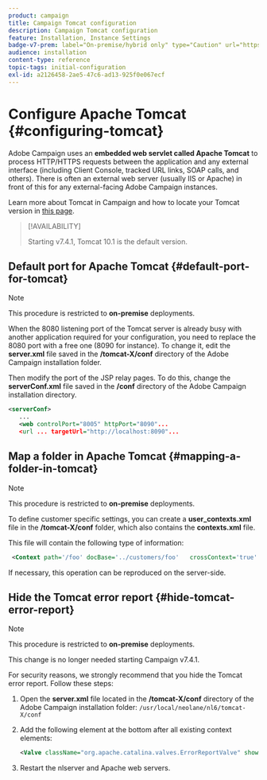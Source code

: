 ```yaml
---
product: campaign
title: Campaign Tomcat configuration
description: Campaign Tomcat configuration
feature: Installation, Instance Settings
badge-v7-prem: label="On-premise/hybrid only" type="Caution" url="https://experienceleague.adobe.com/docs/campaign-classic/using/installing-campaign-classic/architecture-and-hosting-models/hosting-models-lp/hosting-models.html" tooltip="Applies to on-premise and hybrid deployments only"
audience: installation
content-type: reference
topic-tags: initial-configuration
exl-id: a2126458-2ae5-47c6-ad13-925f0e067ecf
---
```

# Configure Apache Tomcat {#configuring-tomcat}

Adobe Campaign uses an **embedded web servlet called Apache Tomcat** to process HTTP/HTTPS requests between the application and any external interface (including Client Console, tracked URL links, SOAP calls, and others). There is often an external web server (usually IIS or Apache) in front of this for any external-facing Adobe Campaign instances.

Learn more about Tomcat in Campaign and how to locate your Tomcat version in [this page](../../production/using/locate-tomcat-version.md).

>[!AVAILABILITY]
>
> Starting v7.4.1, Tomcat 10.1 is the default version.
>


## Default port for Apache Tomcat {#default-port-for-tomcat}


>[!NOTE]
>
>This procedure is restricted to **on-premise** deployments. 
>

When the 8080 listening port of the Tomcat server is already busy with another application required for your configuration, you need to replace the 8080 port with a free one (8090 for instance). To change it, edit the **server.xml** file saved in the **/tomcat-X/conf** directory of the Adobe Campaign installation folder.

Then modify the port of the JSP relay pages. To do this, change the **serverConf.xml** file saved in the **/conf** directory of the Adobe Campaign installation directory.

```xml
<serverConf>
   ...
   <web controlPort="8005" httpPort="8090"...
   <url ... targetUrl="http://localhost:8090"...

```

## Map a folder in Apache Tomcat {#mapping-a-folder-in-tomcat}


>[!NOTE]
>
>This procedure is restricted to **on-premise** deployments. 
>

To define customer specific settings, you can create a **user_contexts.xml** file in the **/tomcat-X/conf** folder, which also contains the **contexts.xml** file.

This file will contain the following type of information:

```xml
 <Context path='/foo' docBase='../customers/foo'   crossContext='true' debug='0' reloadable='true' trusted='false'/>
```

If necessary, this operation can be reproduced on the server-side.

## Hide the Tomcat error report {#hide-tomcat-error-report}


>[!NOTE]
>
>This procedure is restricted to **on-premise** deployments.
>
>This change is no longer needed starting Campaign v7.4.1.
>

For security reasons, we strongly recommend that you hide the Tomcat error report. Follow these steps:

1. Open the **server.xml** file located in the **/tomcat-X/conf** directory of the Adobe Campaign installation folder:  `/usr/local/neolane/nl6/tomcat-X/conf`
1. Add the following element at the bottom after all existing context elements:

    ```xml
    <Valve className="org.apache.catalina.valves.ErrorReportValve" showReport="false" showServerInfo="false"/>
    ```
    
1. Restart the nlserver and Apache web servers.
